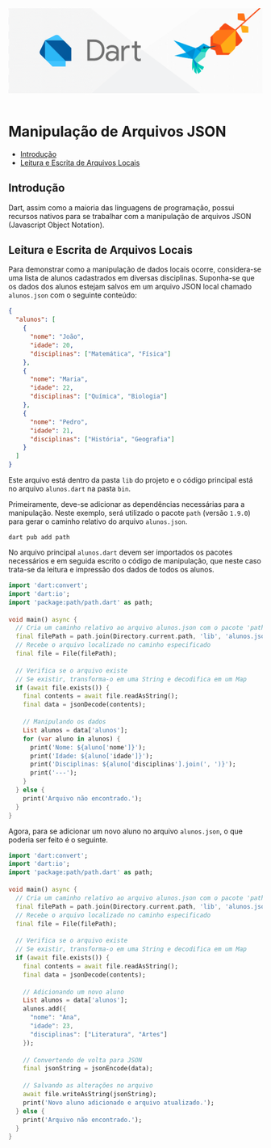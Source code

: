 <div align="center">
  <a href="https://github.com/joseferreira-dev/my-study-notes/tree/main/dart"><img src="../../banner.png"></a>
</div>
<br>

# Manipulação de Arquivos JSON

- [Introdução](#introdução)
- [Leitura e Escrita de Arquivos Locais](#leitura-e-escrita-de-arquivos-locais)

## Introdução

Dart, assim como a maioria das linguagens de programação, possui recursos nativos para se trabalhar com a manipulação de arquivos JSON (Javascript Object Notation).

## Leitura e Escrita de Arquivos Locais

Para demonstrar como a manipulação de dados locais ocorre, considera-se uma lista de alunos cadastrados em diversas disciplinas. Suponha-se que os dados dos alunos estejam salvos em um arquivo JSON local chamado `alunos.json` com o seguinte conteúdo:

```json
{
  "alunos": [
    {
      "nome": "João",
      "idade": 20,
      "disciplinas": ["Matemática", "Física"]
    },
    {
      "nome": "Maria",
      "idade": 22,
      "disciplinas": ["Química", "Biologia"]
    },
    {
      "nome": "Pedro",
      "idade": 21,
      "disciplinas": ["História", "Geografia"]
    }
  ]
}
```

Este arquivo está dentro da pasta `lib` do projeto e o código principal está no arquivo `alunos.dart` na pasta `bin`.

Primeiramente, deve-se adicionar as dependências necessárias para a manipulação. Neste exemplo, será utilizado o pacote `path` (versão `1.9.0`) para gerar o caminho relativo do arquivo `alunos.json`.

```shell
dart pub add path
```

No arquivo principal `alunos.dart` devem ser importados os pacotes necessários e em seguida escrito o código de manipulação, que neste caso trata-se da leitura e impressão dos dados de todos os alunos.

```dart
import 'dart:convert';
import 'dart:io';
import 'package:path/path.dart' as path;

void main() async {
  // Cria um caminho relativo ao arquivo alunos.json com o pacote 'path'
  final filePath = path.join(Directory.current.path, 'lib', 'alunos.json');
  // Recebe o arquivo localizado no caminho especificado
  final file = File(filePath);

  // Verifica se o arquivo existe
  // Se existir, transforma-o em uma String e decodifica em um Map
  if (await file.exists()) {
    final contents = await file.readAsString();
    final data = jsonDecode(contents);

    // Manipulando os dados
    List alunos = data['alunos'];
    for (var aluno in alunos) {
      print('Nome: ${aluno['nome']}');
      print('Idade: ${aluno['idade']}');
      print('Disciplinas: ${aluno['disciplinas'].join(', ')}');
      print('---');
    }
  } else {
    print('Arquivo não encontrado.');
  }
}
```

Agora, para se adicionar um novo aluno no arquivo `alunos.json`, o que poderia ser feito é o seguinte.

```dart
import 'dart:convert';
import 'dart:io';
import 'package:path/path.dart' as path;

void main() async {
  // Cria um caminho relativo ao arquivo alunos.json com o pacote 'path'
  final filePath = path.join(Directory.current.path, 'lib', 'alunos.json');
  // Recebe o arquivo localizado no caminho especificado
  final file = File(filePath);

  // Verifica se o arquivo existe
  // Se existir, transforma-o em uma String e decodifica em um Map
  if (await file.exists()) {
    final contents = await file.readAsString();
    final data = jsonDecode(contents);

    // Adicionando um novo aluno
    List alunos = data['alunos'];
    alunos.add({
      "nome": "Ana",
      "idade": 23,
      "disciplinas": ["Literatura", "Artes"]
    });

    // Convertendo de volta para JSON
    final jsonString = jsonEncode(data);

    // Salvando as alterações no arquivo
    await file.writeAsString(jsonString);
    print('Novo aluno adicionado e arquivo atualizado.');
  } else {
    print('Arquivo não encontrado.');
  }
}
```
